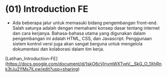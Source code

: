 # (01) Introduction FE

- Ada beberapa jalur untuk memasuki bidang pengembangan front-end. Salah satunya adalah dengan memahami konsep dasar tentang internet dan cara kerjanya. Bahasa-bahasa utama yang digunakan dalam pengembangan ini adalah HTML, CSS, dan Javascript. Penggunaan sistem kontrol versi juga akan sangat berguna untuk mengelola dokumentasi dan kolaborasi dalam tim kerja.

[Latihan_Introduction-FE]
(https://docs.google.com/document/d/1skO6cVInymWXTveV__SkG_O_1XhRnk3tJu2YMs7lLxw/edit?usp=sharing)